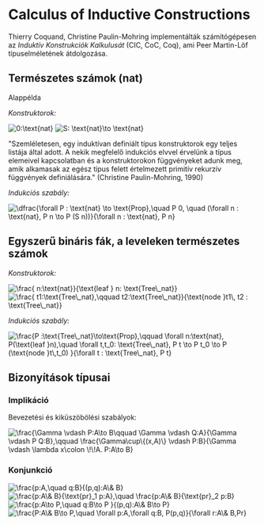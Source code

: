 # Calculus of Inductive Constructions

Thierry Coquand, Christine Paulin-Mohring implementálták számítógépesen az _Induktív Konstrukciók Kalkulusát_ (CIC, CoC, Coq), ami Peer Martin-Löf típuselméletének átdolgozása. 

## Természetes számok (nat)

Alappélda

_Konstruktorok:_

<img src="https://i.upmath.me/svg/0%3A%5Ctext%7Bnat%7D" alt="0:\text{nat}" />

<img src="https://i.upmath.me/svg/S%3A%20%5Ctext%7Bnat%7D%5Cto%20%5Ctext%7Bnat%7D" alt="S: \text{nat}\to \text{nat}" />

"Szemléletesen, egy induktívan definiált típus konstruktorok egy teljes listája által adott. A nekik megfelelő indukciós elvvel érvelünk a típus elemeivel kapcsolatban és a konstruktorokon függvényeket adunk meg, amik alkamasak az egész típus felett értelmezett primitív rekurzív függvények definiálására." (Christine Paulin-Mohring, 1990)

_Indukciós szabály:_

<img src="https://i.upmath.me/svg/%5Cdfrac%7B%5Cforall%20P%20%3A%20%5Ctext%7Bnat%7D%20%5Cto%20%5Ctext%7BProp%7D%2C%5Cquad%20%0A%20%20%20%20%20%20%20P%200%2C%20%5Cquad%20(%5Cforall%20n%20%3A%20%5Ctext%7Bnat%7D%2C%20P%20n%20%5Cto%20P%20(S%20n))%7D%7B%5Cforall%20n%20%3A%20%5Ctext%7Bnat%7D%2C%20P%20n%7D%0A" alt="\dfrac{\forall P : \text{nat} \to \text{Prop},\quad 
       P 0, \quad (\forall n : \text{nat}, P n \to P (S n))}{\forall n : \text{nat}, P n}
" />


## Egyszerű bináris fák, a leveleken természetes számok

_Konstruktorok:_

<img src="https://i.upmath.me/svg/%5Cfrac%7B%20n%3A%5Ctext%7Bnat%7D%7D%7B%5Ctext%7Bleaf%20%7D%20n%3A%20%5Ctext%7BTree%5C_nat%7D%7D" alt="\frac{ n:\text{nat}}{\text{leaf } n: \text{Tree\_nat}}" />

<img src="https://i.upmath.me/svg/%5Cfrac%7B%20t1%3A%5Ctext%7BTree%5C_nat%7D%2C%5Cqquad%20t2%3A%5Ctext%7BTree%5C_nat%7D%7D%7B%5Ctext%7Bnode%20%7Dt1%5C%2C%20t2%20%3A%20%5Ctext%7BTree%5C_nat%7D%7D" alt="\frac{ t1:\text{Tree\_nat},\qquad t2:\text{Tree\_nat}}{\text{node }t1\, t2 : \text{Tree\_nat}}" />

_Indukciós szabály:_

<img src="https://i.upmath.me/svg/%5Cfrac%7BP%20%3A%5Ctext%7BTree%5C_nat%7D%5Cto%5Ctext%7BProp%7D%2C%5Cqquad%20%5Cforall%20n%3A%5Ctext%7Bnat%7D%2C%20P(%5Ctext%7Bleaf%20%7Dn)%2C%5Cquad%20%5Cforall%20t%2Ct_0%3A%20%5Ctext%7BTree%5C_nat%7D%2C%20P%20t%20%5Cto%20P%20t_0%20%5Cto%20P%20(%5Ctext%7Bnode%20%7Dt%5C%2Ct_0)%20%7D%7B%5Cforall%20t%20%3A%20%5Ctext%7BTree%5C_nat%7D%2C%20P%20t%7D" alt="\frac{P :\text{Tree\_nat}\to\text{Prop},\qquad \forall n:\text{nat}, P(\text{leaf }n),\quad \forall t,t_0: \text{Tree\_nat}, P t \to P t_0 \to P (\text{node }t\,t_0) }{\forall t : \text{Tree\_nat}, P t}" />

## Bizonyítások típusai

### Implikáció

Bevezetési és kiküszöbölési szabályok:

<img align="center" src="https://i.upmath.me/svg/%5Cfrac%7B%5CGamma%20%5Cvdash%20P%3AA%5Cto%20B%5Cqquad%20%5CGamma%20%5Cvdash%20Q%3AA%7D%7B%5CGamma%20%5Cvdash%20P%20Q%3AB%7D%2C%5Cqquad%20%5Cfrac%7B%5CGamma%5Ccup%5C%7B(x%2CA)%5C%7D%20%5Cvdash%20P%3AB%7D%7B%5CGamma%20%5Cvdash%20%5Clambda%20x%5Ccolon%20%5C!%5C!A.%20P%3AA%5Cto%20B%7D" alt="\frac{\Gamma \vdash P:A\to B\qquad \Gamma \vdash Q:A}{\Gamma \vdash P Q:B},\qquad \frac{\Gamma\cup\{(x,A)\} \vdash P:B}{\Gamma \vdash \lambda x\colon \!\!A. P:A\to B}" />

### Konjunkció

<img src="https://i.upmath.me/svg/%5Cfrac%7Bp%3AA%2C%5Cquad%20q%3AB%7D%7B(p%2Cq)%3AA%5C%26%20B%7D" alt="\frac{p:A,\quad q:B}{(p,q):A\&amp; B}" />

<img src="https://i.upmath.me/svg/%5Cfrac%7Bp%3AA%5C%26%20B%7D%7B%5Ctext%7Bpr%7D_1%20p%3AA%7D%2C%5Cquad%20%5Cfrac%7Bp%3AA%5C%26%20B%7D%7B%5Ctext%7Bpr%7D_2%20p%3AB%7D" alt="\frac{p:A\&amp; B}{\text{pr}_1 p:A},\quad \frac{p:A\&amp; B}{\text{pr}_2 p:B}" />

<img src="https://i.upmath.me/svg/%5Cfrac%7Bp%3AA%5Cto%20P%2C%5Cquad%20q%3AB%5Cto%20P%20%7D%7B(p%2Cq)%3AA%5C%26%20B%5Cto%20P%7D" alt="\frac{p:A\to P,\quad q:B\to P }{(p,q):A\&amp; B\to P}" />

<img src="https://i.upmath.me/svg/%5Cfrac%7BP%3AA%5C%26%20B%5Cto%20P%2C%5Cquad%20%5Cforall%20p%3AA%2C%5Cforall%20q%3AB%2C%20P(p%2Cq)%7D%7B%5Cforall%20r%3AA%5C%26%20B%2CPr%7D%20" alt="\frac{P:A\&amp; B\to P,\quad \forall p:A,\forall q:B, P(p,q)}{\forall r:A\&amp; B,Pr} " />







